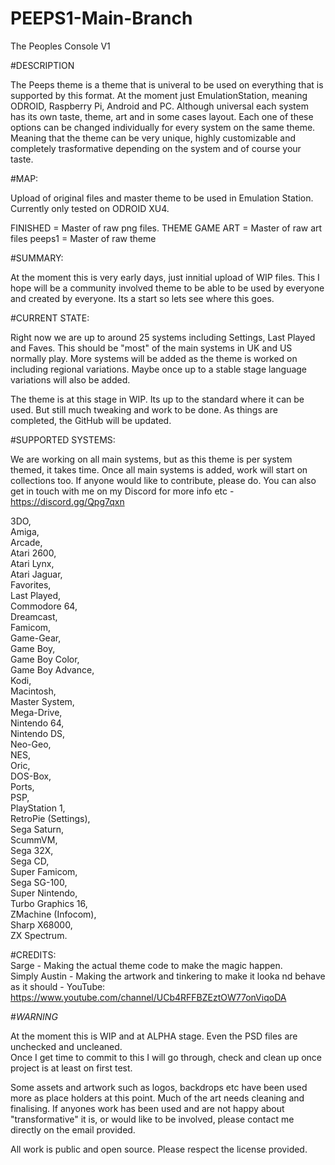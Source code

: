 # PEEPS1-Main-Branch
The Peoples Console V1

#DESCRIPTION

The Peeps theme is a theme that is univeral to be used on everything that is supported by this format.  At the moment just EmulationStation, meaning ODROID, Raspberry Pi, Android and PC.  Although universal each system has its own taste, theme, art and in some cases layout.  Each one of these options can be changed individually for every system on the same theme.  Meaning that the theme can be very unique, highly customizable and completely trasformative depending on the system and of course your taste.

#MAP:

Upload of original files and master theme to be used in Emulation Station.  Currently only tested on ODROID XU4.

FINISHED       = Master of raw png files.
THEME GAME ART = Master of raw art files
peeps1         = Master of raw theme

#SUMMARY:

At the moment this is very early days, just innitial upload of WIP files.  This I hope will be a community 
involved theme to be able to be used by everyone and created by everyone. Its a start so lets see where this goes.

#CURRENT STATE:

Right now we are up to around 25 systems including Settings, Last Played and Faves. This should be "most" of the 
main systems in UK and US normally play.  More systems will be added as the theme is worked on including regional 
variations.  Maybe once up to a stable stage language variations will also be added.

The theme is at this stage in WIP.  Its up to the standard where it can be used.  But still much tweaking and work to be done.  As things are completed, the GitHub will be updated.


#SUPPORTED SYSTEMS:

We are working on all main systems, but as this theme is per system themed, it takes time.  Once all main systems is added, work will start on collections too.  If anyone would like to contribute, please do.  You can also get in touch with me on my Discord for more info etc - https://discord.gg/Qpg7qxn

3DO,   
Amiga,  
Arcade,   
Atari 2600,   
Atari Lynx,   
Atari Jaguar,   
Favorites,    
Last Played,    
Commodore 64,   
Dreamcast,    
Famicom,    
Game-Gear,    
Game Boy,   
Game Boy Color,   
Game Boy Advance,   
Kodi,   
Macintosh,    
Master System,    
Mega-Drive,   
Nintendo 64,    
Nintendo DS,    
Neo-Geo,    
NES,    
Oric,   
DOS-Box,    
Ports,    
PSP,    
PlayStation 1,    
RetroPie (Settings),    
Sega Saturn,    
ScummVM,    
Sega 32X,   
Sega CD,    
Super Famicom,    
Sega SG-100,    
Super Nintendo,   
Turbo Graphics 16,    
ZMachine (Infocom),  
Sharp X68000,   
ZX Spectrum.    


#CREDITS:   
Sarge -  Making the actual theme code to make the magic happen.   
Simply Austin - Making the artwork and tinkering to make it looka nd behave as it should - YouTube: https://www.youtube.com/channel/UCb4RFFBZEztOW77onViqoDA

#*WARNING* 

At the moment this is WIP and at ALPHA stage.  Even the PSD files are unchecked and uncleaned.  
Once I get time to commit to this I will go through, check and clean up once project is at least on first test.

Some assets and artwork such as logos, backdrops etc have been used more as place holders at this point.  Much of 
the art needs cleaning and finalising.  If anyones work has been used and are not happy about "transformative" 
it is, or would like to be involved, please contact me directly on the email provided.

All work is public and open source. Please respect the license provided.
